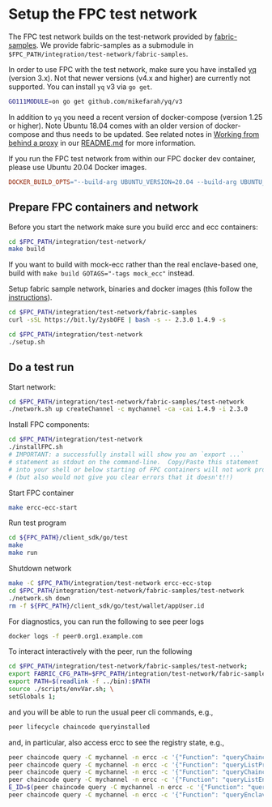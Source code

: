 # Setup the FPC test network

The FPC test network builds on the test-network provided by [fabric-samples](https://github.com/hyperledger/fabric-samples).
We provide fabric-samples as a submodule in `$FPC_PATH/integration/test-network/fabric-samples`.

In order to use FPC with the test network, make sure you have installed [yq](https://github.com/mikefarah/yq) (version 3.x).
Not that newer versions (v4.x and higher) are currently not supported.
You can install `yq` v3 via `go get`.
```bash
GO111MODULE=on go get github.com/mikefarah/yq/v3
```

In addition to `yq` you need a recent version of docker-compose (version 1.25 or higher).
Note Ubuntu 18.04 comes with an older version of docker-compose and thus needs to be updated.
See related notes in [Working from behind a proxy](../../README.md#working-from-behind-a-proxy) in our [README.md](../../README.md) for more information.

[comment]: <> (This comment can be removed with upgrading FPC to general Ubuntu 20.04 support)
If you run the FPC test network from within our FPC docker dev container, please use Ubuntu 20.04 Docker images.
```Makefile
DOCKER_BUILD_OPTS="--build-arg UBUNTU_VERSION=20.04 --build-arg UBUNTU_NAME=focal" make -C $FPC_PATH/utils/docker run
```

## Prepare FPC containers and network

Before you start the network make sure you build ercc and ecc containers:

```bash
cd $FPC_PATH/integration/test-network/
make build
```
If you want to build with mock-ecc rather than the real enclave-based one, build with
`make build GOTAGS="-tags mock_ecc"` instead.

Setup fabric sample network, binaries and docker images (this follow the [instructions](https://hyperledger-fabric.readthedocs.io/en/latest/install.html)).

```bash
cd $FPC_PATH/integration/test-network/fabric-samples
curl -sSL https://bit.ly/2ysbOFE | bash -s -- 2.3.0 1.4.9 -s
```
 
```bash
cd $FPC_PATH/integration/test-network
./setup.sh
```

## Do a test run
Start network:
```bash
cd $FPC_PATH/integration/test-network/fabric-samples/test-network
./network.sh up createChannel -c mychannel -ca -cai 1.4.9 -i 2.3.0
```

Install FPC components:
```bash
cd $FPC_PATH/integration/test-network
./installFPC.sh
# IMPORTANT: a successfully install will show you an `export ...`
# statement as stdout on the command-line.  Copy/Paste this statement
# into your shell or below starting of FPC containers will not work properly
# (but also would not give you clear errors that it doesn't!!)
```

Start FPC container
```bash
make ercc-ecc-start
```

Run test program
```bash
cd ${FPC_PATH}/client_sdk/go/test
make
make run
```

Shutdown network
```bash
make -C $FPC_PATH/integration/test-network ercc-ecc-stop
cd $FPC_PATH/integration/test-network/fabric-samples/test-network
./network.sh down
rm -f ${FPC_PATH}/client_sdk/go/test/wallet/appUser.id
```

For diagnostics, you can run the following to see peer logs
```bash
docker logs -f peer0.org1.example.com
```

To interact interactively with the peer, run the following
```bash
cd $FPC_PATH/integration/test-network/fabric-samples/test-network;
export FABRIC_CFG_PATH=$FPC_PATH/integration/test-network/fabric-samples/config
export PATH=$(readlink -f ../bin):$PATH
source ./scripts/envVar.sh; \
setGlobals 1;
```
and you will be able to run the usual peer cli commands, e.g.,
```bash
peer lifecycle chaincode queryinstalled
```
and, in particular, also access ercc to see the registry state, e.g.,
```bash
peer chaincode query -C mychannel -n ercc -c '{"Function": "queryChaincodeEndPoints", "Args" : ["echo"]}'
peer chaincode query -C mychannel -n ercc -c '{"Function": "queryListProvisionedEnclaves", "Args" : ["echo"]}'
peer chaincode query -C mychannel -n ercc -c '{"Function": "queryChaincodeEncryptionKey", "Args" : ["echo"]}'
peer chaincode query -C mychannel -n ercc -c '{"Function": "queryListEnclaveCredentials", "Args" : ["echo"]}'
E_ID=$(peer chaincode query -C mychannel -n ercc -c '{"Function": "queryListProvisionedEnclaves", "Args" : ["echo"]}' 2> /dev/null  | jq -r '.[0]')
peer chaincode query -C mychannel -n ercc -c '{"Function": "queryEnclaveCredentials", "Args" : ["echo", "'${E_ID}'"]}'
```
